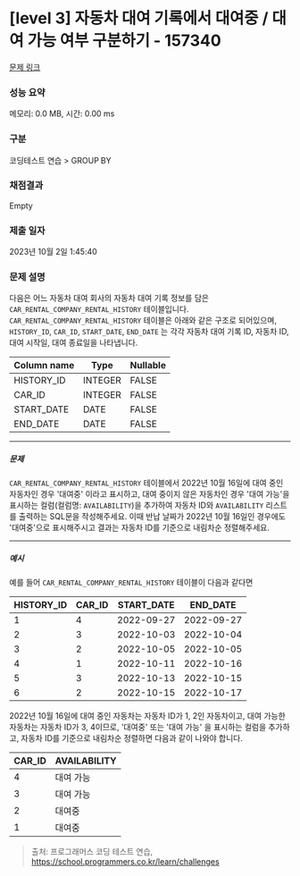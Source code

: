 # [level 3] 자동차 대여 기록에서 대여중 / 대여 가능 여부 구분하기 - 157340 

[문제 링크](https://school.programmers.co.kr/learn/courses/30/lessons/157340) 

### 성능 요약

메모리: 0.0 MB, 시간: 0.00 ms

### 구분

코딩테스트 연습 > GROUP BY

### 채점결과

Empty

### 제출 일자

2023년 10월 2일 1:45:40

### 문제 설명

<p style="user-select: auto;">다음은 어느 자동차 대여 회사의 자동차 대여 기록 정보를 담은 <code style="user-select: auto;">CAR_RENTAL_COMPANY_RENTAL_HISTORY</code> 테이블입니다. <code style="user-select: auto;">CAR_RENTAL_COMPANY_RENTAL_HISTORY</code> 테이블은 아래와 같은 구조로 되어있으며, <code style="user-select: auto;">HISTORY_ID</code>, <code style="user-select: auto;">CAR_ID</code>, <code style="user-select: auto;">START_DATE</code>, <code style="user-select: auto;">END_DATE</code> 는 각각 자동차 대여 기록 ID, 자동차 ID, 대여 시작일, 대여 종료일을 나타냅니다.</p>
<table class="table" style="user-select: auto;">
        <thead style="user-select: auto;"><tr style="user-select: auto;">
<th style="user-select: auto;">Column name</th>
<th style="user-select: auto;">Type</th>
<th style="user-select: auto;">Nullable</th>
</tr>
</thead>
        <tbody style="user-select: auto;"><tr style="user-select: auto;">
<td style="user-select: auto;">HISTORY_ID</td>
<td style="user-select: auto;">INTEGER</td>
<td style="user-select: auto;">FALSE</td>
</tr>
<tr style="user-select: auto;">
<td style="user-select: auto;">CAR_ID</td>
<td style="user-select: auto;">INTEGER</td>
<td style="user-select: auto;">FALSE</td>
</tr>
<tr style="user-select: auto;">
<td style="user-select: auto;">START_DATE</td>
<td style="user-select: auto;">DATE</td>
<td style="user-select: auto;">FALSE</td>
</tr>
<tr style="user-select: auto;">
<td style="user-select: auto;">END_DATE</td>
<td style="user-select: auto;">DATE</td>
<td style="user-select: auto;">FALSE</td>
</tr>
</tbody>
      </table>
<hr style="user-select: auto;">

<h5 style="user-select: auto;">문제</h5>

<p style="user-select: auto;"><code style="user-select: auto;">CAR_RENTAL_COMPANY_RENTAL_HISTORY</code> 테이블에서 2022년 10월 16일에 대여 중인 자동차인 경우 '대여중' 이라고 표시하고, 대여 중이지 않은 자동차인 경우 '대여 가능'을 표시하는 컬럼(컬럼명: <code style="user-select: auto;">AVAILABILITY</code>)을 추가하여 자동차 ID와 <code style="user-select: auto;">AVAILABILITY</code> 리스트를 출력하는 SQL문을 작성해주세요. 이때 반납 날짜가 2022년 10월 16일인 경우에도 '대여중'으로 표시해주시고 결과는 자동차 ID를 기준으로 내림차순 정렬해주세요.</p>

<hr style="user-select: auto;">

<h5 style="user-select: auto;">예시</h5>

<p style="user-select: auto;">예를 들어 <code style="user-select: auto;">CAR_RENTAL_COMPANY_RENTAL_HISTORY</code> 테이블이 다음과 같다면</p>
<table class="table" style="user-select: auto;">
        <thead style="user-select: auto;"><tr style="user-select: auto;">
<th style="user-select: auto;">HISTORY_ID</th>
<th style="user-select: auto;">CAR_ID</th>
<th style="user-select: auto;">START_DATE</th>
<th style="user-select: auto;">END_DATE</th>
</tr>
</thead>
        <tbody style="user-select: auto;"><tr style="user-select: auto;">
<td style="user-select: auto;">1</td>
<td style="user-select: auto;">4</td>
<td style="user-select: auto;">2022-09-27</td>
<td style="user-select: auto;">2022-09-27</td>
</tr>
<tr style="user-select: auto;">
<td style="user-select: auto;">2</td>
<td style="user-select: auto;">3</td>
<td style="user-select: auto;">2022-10-03</td>
<td style="user-select: auto;">2022-10-04</td>
</tr>
<tr style="user-select: auto;">
<td style="user-select: auto;">3</td>
<td style="user-select: auto;">2</td>
<td style="user-select: auto;">2022-10-05</td>
<td style="user-select: auto;">2022-10-05</td>
</tr>
<tr style="user-select: auto;">
<td style="user-select: auto;">4</td>
<td style="user-select: auto;">1</td>
<td style="user-select: auto;">2022-10-11</td>
<td style="user-select: auto;">2022-10-16</td>
</tr>
<tr style="user-select: auto;">
<td style="user-select: auto;">5</td>
<td style="user-select: auto;">3</td>
<td style="user-select: auto;">2022-10-13</td>
<td style="user-select: auto;">2022-10-15</td>
</tr>
<tr style="user-select: auto;">
<td style="user-select: auto;">6</td>
<td style="user-select: auto;">2</td>
<td style="user-select: auto;">2022-10-15</td>
<td style="user-select: auto;">2022-10-17</td>
</tr>
</tbody>
      </table>
<p style="user-select: auto;">2022년 10월 16일에 대여 중인 자동차는 자동차 ID가 1, 2인 자동차이고, 대여 가능한 자동차는 자동차 ID가 3, 4이므로, '대여중' 또는 '대여 가능' 을 표시하는 컬럼을 추가하고, 자동차 ID를 기준으로 내림차순 정렬하면 다음과 같이 나와야 합니다.</p>
<table class="table" style="user-select: auto;">
        <thead style="user-select: auto;"><tr style="user-select: auto;">
<th style="user-select: auto;">CAR_ID</th>
<th style="user-select: auto;">AVAILABILITY</th>
</tr>
</thead>
        <tbody style="user-select: auto;"><tr style="user-select: auto;">
<td style="user-select: auto;">4</td>
<td style="user-select: auto;">대여 가능</td>
</tr>
<tr style="user-select: auto;">
<td style="user-select: auto;">3</td>
<td style="user-select: auto;">대여 가능</td>
</tr>
<tr style="user-select: auto;">
<td style="user-select: auto;">2</td>
<td style="user-select: auto;">대여중</td>
</tr>
<tr style="user-select: auto;">
<td style="user-select: auto;">1</td>
<td style="user-select: auto;">대여중</td>
</tr>
</tbody>
      </table>

> 출처: 프로그래머스 코딩 테스트 연습, https://school.programmers.co.kr/learn/challenges